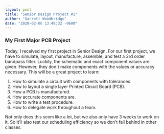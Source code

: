 ```yaml
---
layout: post
title: "Senior Design Project #1"
author: "Garrett Woodbridge"
date: "2020-02-06 13:48:32 -0600"
---
```

### My First Major PCB Project
Today, I received my first project in Senior Design. For our first project, we have to simulate, layout, manufacture, assemble, and test a 3rd order bandpass filter. Luckily, the schematic and exact component values are given. However, they don't make components with the values or accuracy necessary. This will be a great project to learn:

1. How to simulate a circuit with components with tolerances.
2. How to layout a single layer Printed Circuit Board (PCB).
3. How a PCB is manufactured.
4. How accurate components are.
5. How to write a test procedure.
6. How to delegate work throughout a team.

Not only does this seem like a lot, but we also only have 3 weeks to work on it. So it'll also test our scheduling efficiency so we don't fall behind in other classes.
